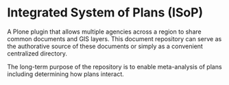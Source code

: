 Integrated System of Plans (ISoP)
=================================

A Plone plugin that allows multiple agencies across a region to share common
documents and GIS layers. This document repository can serve as the
authorative source of these documents or simply as a convenient centralized
directory.

The long-term purpose of the repository is to enable meta-analysis of plans
including determining how plans interact.

